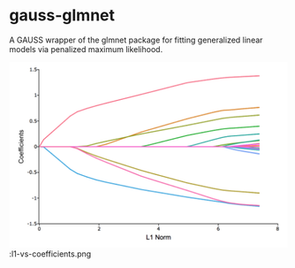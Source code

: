 # gauss-glmnet
A GAUSS wrapper of the glmnet package for fitting generalized linear models via penalized maximum likelihood.

![LASSO regression coefficients vs L1 norm](images/l1-vs-coefficients.png)
                                                   :l1-vs-coefficients.png
